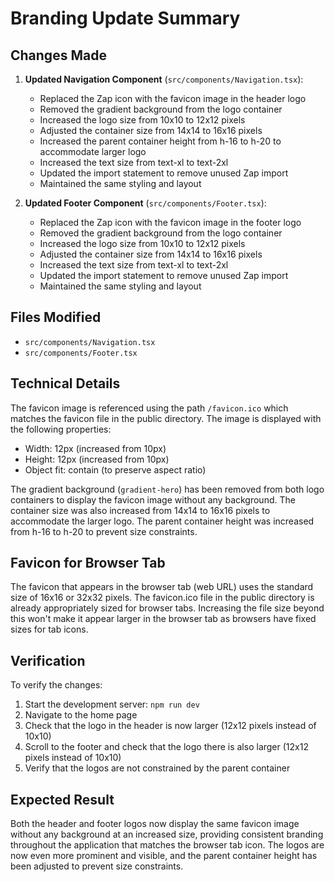 # Branding Update Summary

## Changes Made

1. **Updated Navigation Component** (`src/components/Navigation.tsx`):
   - Replaced the Zap icon with the favicon image in the header logo
   - Removed the gradient background from the logo container
   - Increased the logo size from 10x10 to 12x12 pixels
   - Adjusted the container size from 14x14 to 16x16 pixels
   - Increased the parent container height from h-16 to h-20 to accommodate larger logo
   - Increased the text size from text-xl to text-2xl
   - Updated the import statement to remove unused Zap import
   - Maintained the same styling and layout

2. **Updated Footer Component** (`src/components/Footer.tsx`):
   - Replaced the Zap icon with the favicon image in the footer logo
   - Removed the gradient background from the logo container
   - Increased the logo size from 10x10 to 12x12 pixels
   - Adjusted the container size from 14x14 to 16x16 pixels
   - Increased the text size from text-xl to text-2xl
   - Updated the import statement to remove unused Zap import
   - Maintained the same styling and layout

## Files Modified

- `src/components/Navigation.tsx`
- `src/components/Footer.tsx`

## Technical Details

The favicon image is referenced using the path `/favicon.ico` which matches the favicon file in the public directory. The image is displayed with the following properties:
- Width: 12px (increased from 10px)
- Height: 12px (increased from 10px)
- Object fit: contain (to preserve aspect ratio)

The gradient background (`gradient-hero`) has been removed from both logo containers to display the favicon image without any background. The container size was also increased from 14x14 to 16x16 pixels to accommodate the larger logo. The parent container height was increased from h-16 to h-20 to prevent size constraints.

## Favicon for Browser Tab

The favicon that appears in the browser tab (web URL) uses the standard size of 16x16 or 32x32 pixels. The favicon.ico file in the public directory is already appropriately sized for browser tabs. Increasing the file size beyond this won't make it appear larger in the browser tab as browsers have fixed sizes for tab icons.

## Verification

To verify the changes:
1. Start the development server: `npm run dev`
2. Navigate to the home page
3. Check that the logo in the header is now larger (12x12 pixels instead of 10x10)
4. Scroll to the footer and check that the logo there is also larger (12x12 pixels instead of 10x10)
5. Verify that the logos are not constrained by the parent container

## Expected Result

Both the header and footer logos now display the same favicon image without any background at an increased size, providing consistent branding throughout the application that matches the browser tab icon. The logos are now even more prominent and visible, and the parent container height has been adjusted to prevent size constraints.